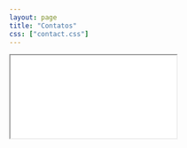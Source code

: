 ```yaml
---
layout: page
title: "Contatos"
css: ["contact.css"]
---
```

<div class="col s12">
  <div class="icontain">
    <iframe src="{{site.contact_url}}">Carregando...</iframe>
  </div>
</div>